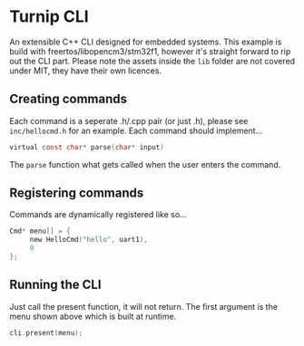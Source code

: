 # Turnip CLI
An extensible C++ CLI designed for embedded systems. This example is build with
freertos/libopencm3/stm32f1, however it's straight forward to rip out the CLI part.
Please note the assets inside the `lib` folder are not covered under MIT, they have their
own licences.

## Creating commands
Each command is a seperate .h/.cpp pair (or just .h), please see `inc/hellocmd.h`
for an example. Each command should implement...

```C
virtual const char* parse(char* input)
```

The `parse` function what gets called when the user enters the command.

## Registering commands
Commands are dynamically registered like so...
```C
Cmd* menu[] = {
     new HelloCmd("hello", uart1),
     0
};
```

## Running the CLI
Just call the present function, it will not return. The first argument is the
menu shown above which is built at runtime.

```C
cli.present(menu);
```
